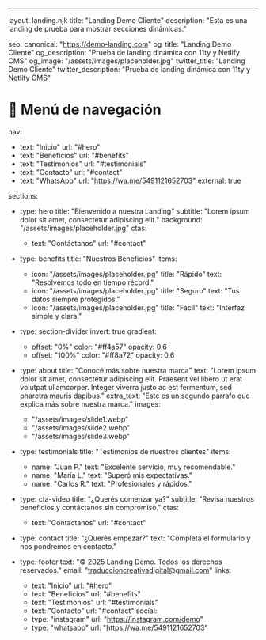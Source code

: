 ---
layout: landing.njk
title: "Landing Demo Cliente"
description: "Esta es una landing de prueba para mostrar secciones dinámicas."

seo:
  canonical: "https://demo-landing.com"
  og_title: "Landing Demo Cliente"
  og_description: "Prueba de landing dinámica con 11ty y Netlify CMS"
  og_image: "/assets/images/placeholder.jpg"
  twitter_title: "Landing Demo Cliente"
  twitter_description: "Prueba de landing dinámica con 11ty y Netlify CMS"

# 🔹 Menú de navegación
nav:
  - text: "Inicio"
    url: "#hero"
  - text: "Beneficios"
    url: "#benefits"
  - text: "Testimonios"
    url: "#testimonials"
  - text: "Contacto"
    url: "#contact"
  - text: "WhatsApp"
    url: "https://wa.me/5491121652703"
    external: true

sections:
  - type: hero
    title: "Bienvenido a nuestra Landing"
    subtitle: "Lorem ipsum dolor sit amet, consectetur adipiscing elit."
    background: "/assets/images/placeholder.jpg"
    ctas:
      - text: "Contáctanos"
        url: "#contact"

  - type: benefits
    title: "Nuestros Beneficios"
    items:
      - icon: "/assets/images/placeholder.jpg"
        title: "Rápido"
        text: "Resolvemos todo en tiempo récord."
      - icon: "/assets/images/placeholder.jpg"
        title: "Seguro"
        text: "Tus datos siempre protegidos."
      - icon: "/assets/images/placeholder.jpg"
        title: "Fácil"
        text: "Interfaz simple y clara."

  - type: section-divider
    invert: true
    gradient:
      - offset: "0%"
        color: "#ff4a57"
        opacity: 0.6
      - offset: "100%"
        color: "#ff8a72"
        opacity: 0.6

  - type: about
    title: "Conocé más sobre nuestra marca"
    text: "Lorem ipsum dolor sit amet, consectetur adipiscing elit. Praesent vel libero ut erat volutpat ullamcorper. Integer viverra justo ac est fermentum, sed pharetra mauris dapibus."
    extra_text: "Este es un segundo párrafo que explica más sobre nuestra marca."
    images:
    - "/assets/images/slide1.webp"
    - "/assets/images/slide2.webp"
    - "/assets/images/slide3.webp"


  - type: testimonials
    title: "Testimonios de nuestros clientes"
    items:
      - name: "Juan P."
        text: "Excelente servicio, muy recomendable."
      - name: "María L."
        text: "Superó mis expectativas."
      - name: "Carlos R."
        text: "Profesionales y rápidos."
  
  - type: cta-video
    title: "¿Querés comenzar ya?"
    subtitle: "Revisa nuestros beneficios y contáctanos sin compromiso."
    ctas:
      - text: "Contactanos"
        url: "#contact"

  - type: contact
    title: "¿Querés empezar?"
    text: "Completa el formulario y nos pondremos en contacto."

  - type: footer
    text: "© 2025 Landing Demo. Todos los derechos reservados."
    email: "traduccioncreativadigital@gmail.com"
    links:
      - text: "Inicio"
        url: "#hero"
      - text: "Beneficios"
        url: "#benefits"
      - text: "Testimonios"
        url: "#testimonials"
      - text: "Contacto"
        url: "#contact"
    social:
      - type: "instagram"
        url: "https://instagram.com/demo"
      - type: "whatsapp"
        url: "https://wa.me/5491121652703"
